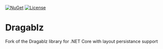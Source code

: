 [![NuGet](https://img.shields.io/nuget/v/HIT.Dragablz.svg)](https://www.nuget.org/packages/HIT.Dragablz) 
[![License](https://img.shields.io/github/license/highway-it/Dragablz.svg)](LICENSE)

# Dragablz
Fork of the Dragablz library for .NET Core with layout persistance support
